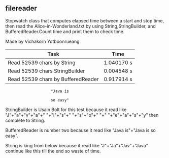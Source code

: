 ## filereader

Stopwatch class that computes elapsed time between a start and stop time, then read the Alice-in-Wonderland.txt by 
using String,StringBuilder, and BufferedReader.Count time and print them to check time.

Made by Vichakorn Yotboonrueang

Task									| Time
----------------------------------------|-----------
Read 52539 chars by String				|1.040170 s
Read 52539 chars StringBuilder			|0.004548 s
Read 52539 chars by BufferedReader		|0.917914 s


						"Java is 

				  		so easy"
				  
				  
StringBuilder is Usain Bolt for this test because it read like 
"J"+"a"+"v"+"a"+" "+"i"+"s"+" "+"s"+"o"+" "+" "+"e"+"a"+"s"+"y" then complete to String.

BufferedReader is number two because it read like "Java is"+"Java is so easy".

String is king from below because it read like "J"+"Ja"+"Jav"+"Java" continue like this till the end so waste of time.

